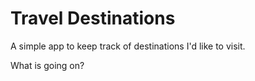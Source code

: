 # Travel Destinations

A simple app to keep track of destinations I'd like to visit.

What is going on? 

